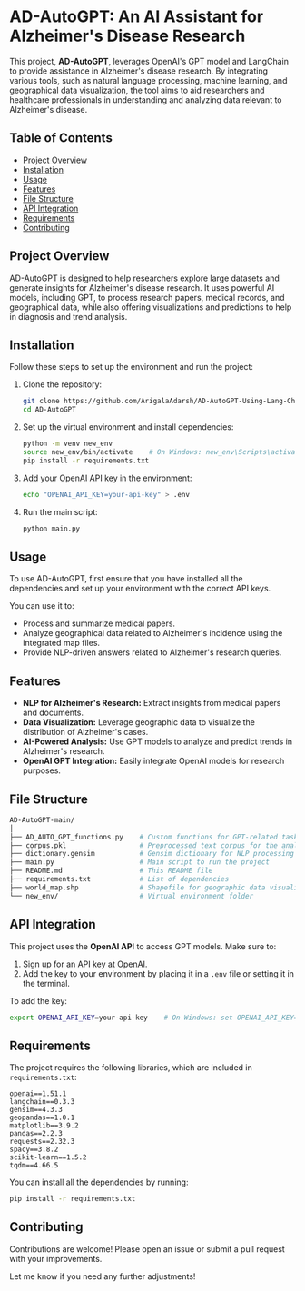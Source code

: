 
# AD-AutoGPT: An AI Assistant for Alzheimer's Disease Research

This project, **AD-AutoGPT**, leverages OpenAI's GPT model and LangChain to provide assistance in Alzheimer's disease research. By integrating various tools, such as natural language processing, machine learning, and geographical data visualization, the tool aims to aid researchers and healthcare professionals in understanding and analyzing data relevant to Alzheimer's disease.

## Table of Contents
- [Project Overview](#project-overview)
- [Installation](#installation)
- [Usage](#usage)
- [Features](#features)
- [File Structure](#file-structure)
- [API Integration](#api-integration)
- [Requirements](#requirements)
- [Contributing](#contributing)
 

## Project Overview

AD-AutoGPT is designed to help researchers explore large datasets and generate insights for Alzheimer's disease research. It uses powerful AI models, including GPT, to process research papers, medical records, and geographical data, while also offering visualizations and predictions to help in diagnosis and trend analysis.

## Installation

Follow these steps to set up the environment and run the project:

1. Clone the repository:
    ```bash
    git clone https://github.com/ArigalaAdarsh/AD-AutoGPT-Using-Lang-Chain.git
    cd AD-AutoGPT
    ```

2. Set up the virtual environment and install dependencies:
    ```bash
    python -m venv new_env
    source new_env/bin/activate    # On Windows: new_env\Scripts\activate
    pip install -r requirements.txt
    ```

3. Add your OpenAI API key in the environment:
    ```bash
    echo "OPENAI_API_KEY=your-api-key" > .env
    ```

4. Run the main script:
    ```bash
    python main.py
    ```

## Usage

To use AD-AutoGPT, first ensure that you have installed all the dependencies and set up your environment with the correct API keys.

You can use it to:
- Process and summarize medical papers.
- Analyze geographical data related to Alzheimer's incidence using the integrated map files.
- Provide NLP-driven answers related to Alzheimer's research queries.

## Features

- **NLP for Alzheimer's Research:** Extract insights from medical papers and documents.
- **Data Visualization:** Leverage geographic data to visualize the distribution of Alzheimer's cases.
- **AI-Powered Analysis:** Use GPT models to analyze and predict trends in Alzheimer's research.
- **OpenAI GPT Integration:** Easily integrate OpenAI models for research purposes.

## File Structure

```bash
AD-AutoGPT-main/
│
├── AD_AUTO_GPT_functions.py    # Custom functions for GPT-related tasks
├── corpus.pkl                  # Preprocessed text corpus for the analysis
├── dictionary.gensim           # Gensim dictionary for NLP processing
├── main.py                     # Main script to run the project
├── README.md                   # This README file
├── requirements.txt            # List of dependencies
├── world_map.shp               # Shapefile for geographic data visualization
└── new_env/                    # Virtual environment folder
```

## API Integration

This project uses the **OpenAI API** to access GPT models. Make sure to:
1. Sign up for an API key at [OpenAI](https://beta.openai.com/signup/).
2. Add the key to your environment by placing it in a `.env` file or setting it in the terminal.

To add the key:
```bash
export OPENAI_API_KEY=your-api-key    # On Windows: set OPENAI_API_KEY=your-api-key
```

## Requirements

The project requires the following libraries, which are included in `requirements.txt`:

```text
openai==1.51.1
langchain==0.3.3
gensim==4.3.3
geopandas==1.0.1
matplotlib==3.9.2
pandas==2.2.3
requests==2.32.3
spacy==3.8.2
scikit-learn==1.5.2
tqdm==4.66.5
```

You can install all the dependencies by running:
```bash
pip install -r requirements.txt
```

## Contributing

Contributions are welcome! Please open an issue or submit a pull request with your improvements.

 
Let me know if you need any further adjustments!
